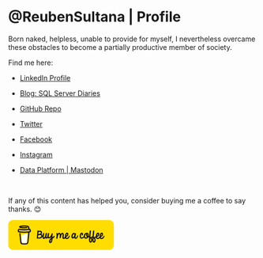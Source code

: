 # @ReubenSultana | Profile

Born naked, helpless, unable to provide for myself, I nevertheless overcame these obstacles to become a partially productive member of society.

Find me here:

* [LinkedIn Profile](https://www.linkedin.com/in/ReubenSultana/)

* [Blog: SQL Server Diaries](http://sqlserverdiaries.com/)

* [GitHub Repo](https://github.com/ReubenSultana)

* [Twitter](https://twitter.com/ReubenSultana)

* [Facebook](https://www.facebook.com/ReubenSultana)

* [Instagram](https://www.instagram.com/ReubenSultana)

* [Data Platform | Mastodon](https://dataplatform.social/@ReubenSultana)

&nbsp;

If any of this content has helped you, consider buying me a coffee to say thanks. 😊

[!["Buy Me A Coffee"](/assets/buymeacoffee-default-yellow-124x60.png)](https://www.buymeacoffee.com/reubensultana)
